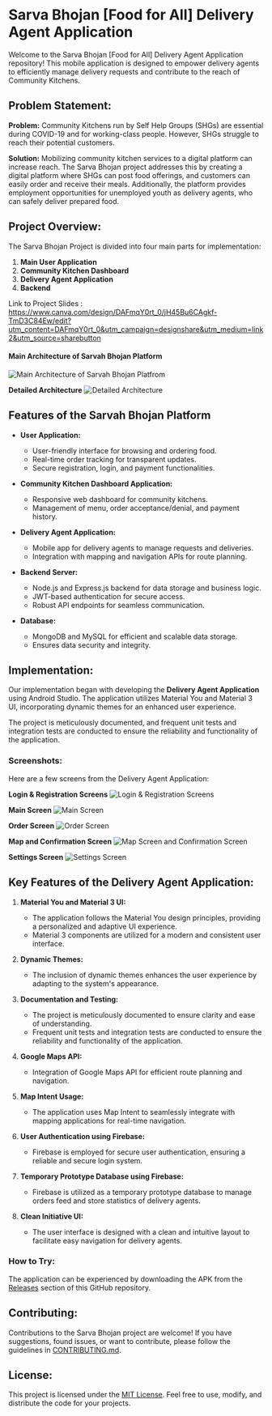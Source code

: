 # Sarva Bhojan [Food for All] Delivery Agent Application

Welcome to the Sarva Bhojan [Food for All] Delivery Agent Application repository! This mobile application is designed to empower delivery agents to efficiently manage delivery requests and contribute to the reach of Community Kitchens.

## Problem Statement:

**Problem:**
Community Kitchens run by Self Help Groups (SHGs) are essential during COVID-19 and for working-class people. However, SHGs struggle to reach their potential customers.

**Solution:**
Mobilizing community kitchen services to a digital platform can increase reach. The Sarva Bhojan project addresses this by creating a digital platform where SHGs can post food offerings, and customers can easily order and receive their meals. Additionally, the platform provides employment opportunities for unemployed youth as delivery agents, who can safely deliver prepared food.

## Project Overview:

The Sarva Bhojan Project is divided into four main parts for implementation:

1. **Main User Application**
2. **Community Kitchen Dashboard**
3. **Delivery Agent Application**
4. **Backend**


Link to Project Slides : https://www.canva.com/design/DAFmqY0rt_0/jH45Bu6CAgkf-TmD3C84Ew/edit?utm_content=DAFmqY0rt_0&utm_campaign=designshare&utm_medium=link2&utm_source=sharebutton


</hr>

<h4 style=" text-algin : center; ">Main Architecture of Sarvah Bhojan Platform</h4>

![Main Architecture of Sarvah Bhojan Platfrom](https://github.com/ujjwalr-y20cs161/Sarvah-Bhojan-Delivery-Agent/assets/95554295/32a623d4-4fe3-49b2-8a28-f927de225a94)



**Detailed Architecture**
![Detailed Architecture](https://github.com/ujjwalr-y20cs161/Sarvah-Bhojan-Delivery-Agent/assets/95554295/ccd38c24-0a56-4b61-bed6-62900de5b6b2)


## Features of the Sarvah Bhojan Platform

- **User Application:**
  - User-friendly interface for browsing and ordering food.
  - Real-time order tracking for transparent updates.
  - Secure registration, login, and payment functionalities.

- **Community Kitchen Dashboard Application:**
  - Responsive web dashboard for community kitchens.
  - Management of menu, order acceptance/denial, and payment history.

- **Delivery Agent Application:**
  - Mobile app for delivery agents to manage requests and deliveries.
  - Integration with mapping and navigation APIs for route planning.

- **Backend Server:**
  - Node.js and Express.js backend for data storage and business logic.
  - JWT-based authentication for secure access.
  - Robust API endpoints for seamless communication.

- **Database:**
  - MongoDB and MySQL for efficient and scalable data storage.
  - Ensures data security and integrity.


## Implementation:

Our implementation began with developing the **Delivery Agent Application** using Android Studio. The application utilizes Material You and Material 3 UI, incorporating dynamic themes for an enhanced user experience.


The project is meticulously documented, and frequent unit tests and integration tests are conducted to ensure the reliability and functionality of the application.

### Screenshots:

Here are a few screens from the Delivery Agent Application:


**Login & Registration Screens**
![Login & Registration Screens](https://github.com/ujjwalr-y20cs161/Sarvah-Bhojan-Delivery-Agent/assets/95554295/3253e775-0303-45d2-9b2a-9bacf8063e9b)



**Main Screen**
![Main Screen](https://github.com/ujjwalr-y20cs161/Sarvah-Bhojan-Delivery-Agent/assets/95554295/c5aaee49-4525-4d0a-a7ad-00b03648f433)



**Order Screen**
![Order Screen](https://github.com/ujjwalr-y20cs161/Sarvah-Bhojan-Delivery-Agent/assets/95554295/2b47b442-08e0-488d-a8f2-c20ce5641b07)



**Map and Confirmation Screen**
![Map Screen and Confirmation Screen](https://github.com/ujjwalr-y20cs161/Sarvah-Bhojan-Delivery-Agent/assets/95554295/ca7a2c87-c9a3-4dbb-aff9-00295a1635b9)



**Settings Screen**
![Settings Screen](https://github.com/ujjwalr-y20cs161/Sarvah-Bhojan-Delivery-Agent/assets/95554295/d1e73537-0b1d-4e5f-85f6-b178306c4dc4)





## Key Features of the Delivery Agent Application:

1. **Material You and Material 3 UI:**
   - The application follows the Material You design principles, providing a personalized and adaptive UI experience.
   - Material 3 components are utilized for a modern and consistent user interface.

2. **Dynamic Themes:**
   - The inclusion of dynamic themes enhances the user experience by adapting to the system's appearance.

3. **Documentation and Testing:**
   - The project is meticulously documented to ensure clarity and ease of understanding.
   - Frequent unit tests and integration tests are conducted to ensure the reliability and functionality of the application.

4. **Google Maps API:**
   - Integration of Google Maps API for efficient route planning and navigation.

5. **Map Intent Usage:**
   - The application uses Map Intent to seamlessly integrate with mapping applications for real-time navigation.

6. **User Authentication using Firebase:**
   - Firebase is employed for secure user authentication, ensuring a reliable and secure login system.

7. **Temporary Prototype Database using Firebase:**
   - Firebase is utilized as a temporary prototype database to manage orders feed and store statistics of delivery agents.

8. **Clean Initiative UI:**
   - The user interface is designed with a clean and intuitive layout to facilitate easy navigation for delivery agents.

### How to Try:

The application can be experienced by downloading the APK from the [Releases](https://github.com/your-username/sarva-bhojan-delivery-agent/releases) section of this GitHub repository.

## Contributing:

Contributions to the Sarva Bhojan project are welcome! If you have suggestions, found issues, or want to contribute, please follow the guidelines in [CONTRIBUTING.md](CONTRIBUTING.md).

## License:

This project is licensed under the [MIT License](LICENSE). Feel free to use, modify, and distribute the code for your projects.
